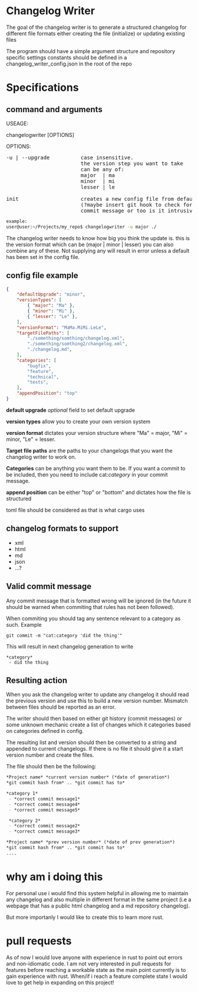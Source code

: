 # Changelog Writer
The goal of the changelog writer is to generate a structured changelog for different file formats either creating the file (initialize) or updating existing files

The program should have a simple argument structure and repository specific settings constants should be defined in a changelog_writer_config.json in the root of the repo

# Specifications
## command and arguments
USEAGE:

changelogwriter [OPTIONS]

OPTIONS:
<pre>
-u | --upgrade          case insensitive.
                        the version step you want to take
                        can be any of:
                        major  | ma
                        minor  | mi
                        lesser | le

init                    creates a new config file from default
                        (?maybe insert git hook to check for valid
                        commit message or too is it intrusive?)
</pre>



```bash
example:
user@user:~/Projects/my_repo$ changelogwriter -u major ./
```

The changelog writer needs to know how big you think the update is. this is the version format which can be (major | minor | lesser) you can also combine any of these. Not supplying any will result in error unless a default has been set in the config file.  

## config file example
```json
{
    "defaultUpgrade": "minor",
    "versionTypes": [ 
        { "major": "Ma" },
        { "minor": "Mi" },
        { "lesser": "Le" },
    ],
    "versionFormat": "MaMa.MiMi.LeLe",
    "targetFilePaths": [ 
        "./something/somthing/changelog.xml", 
        "./something/somthing2/changelog.xml",
        "./changelog.md",
    ],
    "categories": [
        "bugfix",
        "feature",
        "technical",
        "tests",
    ],
    "appendPosition": "top"
}
```
**default upgrade** *optional* field to set default upgrade

**version types** allow you to create your own version system

**version format** dictates your version structure where "Ma" = major, "Mi" = minor, "Le" = lesser.

**Target file paths** are the paths to your changelogs that you want the changelog writer to work on. 

**Categories** can be anything you want them to be. If you want a commit to be included, then you need to include cat:*category* in your commit message.

**append position** can be either "top" or "bottom" and dictates how the file is structured

toml file should be considered as that is what cargo uses

## changelog formats to support 
- xml
- html
- md
- json 
- ...?

## Valid commit message
Any commit message that is formatted wrong will be ignored (in the future it should be warned when commiting that rules has not been followed). 

When commiting you should tag any sentence relevant to a category as such. Example
```
git commit -m "cat:category 'did the thing'" 
```
This will result in next changelog generation to write
```
*category*
 - did the thing
```

## Resulting action
When you ask the changelog writer to update any changelog it should read the previous version and use this to build a new version number. Mismatch between files should be reported as an error.

The writer should then based on either git history (commit messages) or some unknown mechanic create a list of changes which it categories based on categories defined in config.

The resulting list and version should then be converted to a string and appended to current changelogs. If there is no file it should give it a start version number and create the files.

The file should then be the following: 
```md
*Project name* *current version number* (*date of generation*)
*git commit hash from* .. *git commit has to*

*category 1*
 - *correct commit message1*
 - *correct commit message4*
 - *correct commit message5* 

 *category 2*
 - *correct commit message2*
 - *correct commit message3*

*Project name* *prev version number* (*date of prev generation*)
*git commit hash from* .. *git commit has to*
....
```

# why am i doing this
For personal use i would find this system helpful in allowing me to maintain any changelog and also multiple in different format in the same project (i.e a webpage that has a public html changelog and a md repository changelog). 

But more importanly I would like to create this to learn more rust.

# pull requests

As of now I would love anyone with experience in rust to point out errors and non-idiomatic code. I am not very interested in pull requests for features before reaching a workable state as the main point currently is to gain experience with rust. When/if i reach a feature complete state I would love to get help in expanding on this project! 
